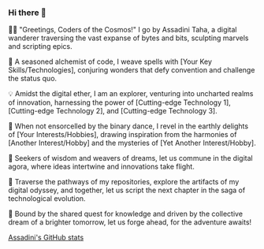 ### Hi there 👋

👨‍💻 "Greetings, Coders of the Cosmos!" I go by Assadini Taha, a digital wanderer traversing the vast expanse of bytes and bits, sculpting marvels and scripting epics.

🚀 A seasoned alchemist of code, I weave spells with [Your Key Skills/Technologies], conjuring wonders that defy convention and challenge the status quo.

💡 Amidst the digital ether, I am an explorer, venturing into uncharted realms of innovation, harnessing the power of [Cutting-edge Technology 1], [Cutting-edge Technology 2], and [Cutting-edge Technology 3].

🔧 When not ensorcelled by the binary dance, I revel in the earthly delights of [Your Interests/Hobbies], drawing inspiration from the harmonies of [Another Interest/Hobby] and the mysteries of [Yet Another Interest/Hobby].

🌟 Seekers of wisdom and weavers of dreams, let us commune in the digital agora, where ideas intertwine and innovations take flight.

🔗 Traverse the pathways of my repositories, explore the artifacts of my digital odyssey, and together, let us script the next chapter in the saga of technological evolution.

🎯 Bound by the shared quest for knowledge and driven by the collective dream of a brighter tomorrow, let us forge ahead, for the adventure awaits!


[Assadini's GitHub stats](https://github-readme-stats.vercel.app/api?username=assadini)
